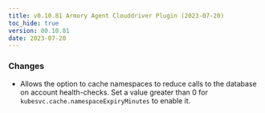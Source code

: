 ```yaml
---
title: v0.10.81 Armory Agent Clouddriver Plugin (2023-07-20)
toc_hide: true
version: 00.10.81
date: 2023-07-20
---
```


### Changes
- Allows the option to cache namespaces to reduce calls to the database on account health-checks. Set a value greater than 0 for `kubesvc.cache.namespaceExpiryMinutes` to enable it.
